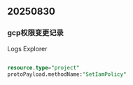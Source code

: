 ## 20250830

### gcp权限变更记录

Logs Explorer

```sql

resource.type="project"
protoPayload.methodName:"SetIamPolicy"

```

